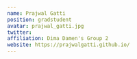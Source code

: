 ```yaml
---
name: Prajwal Gatti
position: gradstudent
avatar: prajwal_gatti.jpg
twitter: 
affiliation: Dima Damen's Group 2
website: https://prajwalgatti.github.io/
---
```

